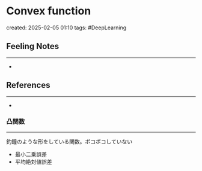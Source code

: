 
# Convex function

created: 2025-02-05 01:10
tags: #DeepLearning

## Feeling Notes
---
- 
## References
---
- 

### 凸関数
---
釣鐘のような形をしている関数。ボコボコしていない
- 最小二乗誤差
- 平均絶対値誤差
